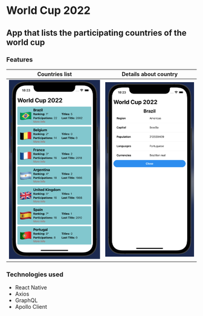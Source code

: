 # World Cup 2022

## App that lists the participating countries of the world cup

### Features

<table>
<thead>
<tr>
<th>Countries list</th>
<th>Details about country</th>
</tr>
</thead>
<tbody>
<tr>
<td>
<img alt="Home" src="https://raw.githubusercontent.com/rbalves/world-cup-countries-app/main/assets/home.png"/>
</td>
<td>
<img alt="Modal" src="https://raw.githubusercontent.com/rbalves/world-cup-countries-app/main/assets/modal-info.png"/>
</td>
</tr>
</tbody>
</table>

### Technologies used
- React Native
- Axios
- GraphQL
- Apollo Client